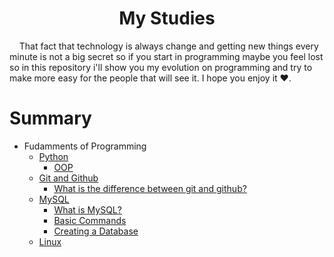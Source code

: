 <h1 style='text-align: center;'> My Studies </h1>

<p>&nbsp;&nbsp;&nbsp;&nbsp;That fact that technology is always change and getting new things every minute is not a big secret so if you start in programming maybe you feel lost so in this repository i'll show you my evolution on programming and try to make more easy for the people that will see it. I hope you enjoy it ❤.</p>

# Summary 
- Fudamments of Programming
    - [Python](docs/python/README.md)
        - [OOP](docs/python/01-whatIsOOP.md)
    - [Git and Github](docs/git/README.md)
        - [What is the difference between git and github?](docs/git/001-difference.md)
    - [MySQL](docs/database/mysql/002-CreateTable.md)
        - [What is MySQL?](docs/database/mysql/001-whatis.md)
        - [Basic Commands](docs/database/mysql/002-BasicCommands.md)
        - [Creating a Database](docs/database/mysql/003-CreateDatabase.md)
    - [Linux](docs/Linux/README.md)

